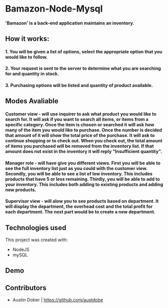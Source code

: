 # Bamazon-Node-Mysql

#### 'Bamazon' is a back-end application maintains an inventory. 

## How it works: 

#### 1. You will be given a list of options, select the appropriate option that you would like to follow.

#### 2. Your request is sent to the server to determine what you are searching for and quantity in stock.

#### 3. Purchasing options will be listed and quantity of product available. 

## Modes Avaliable

#### Customer view - will use inquirer to ask what product you would like to search for. It will ask if you want to search all items, or items from a specific category. Once the item is chosen or searched it will ask how many of the item you would like to purchase. Once the number is decided that amount of  it will show the total price of the purchase. It will ask to continue shopping or to check out. When you check out, the total amount of items you purchased will be removed from the inventory list. If that amount does not exist in the inventory it will reply "Insufficient quantity".

#### Manager role - will have give you different views. First you will be able to see the full inventory list just as you could with the customer view. Secondly, you will be able to see a list of low inventory. This includes products that have 5 or less remaining. Thirdly, you will be able to add to your inventory. This includes both adding to existing products and adding new products.

#### Supervisor view - will alow you to see products based on department. It will display the department, the overhead cost and the total profit for each department. The next part would be to create a new department.

## Technologies used
This project was created with:

* NodeJS 
* mySQL

## Demo

## Contributors
* Austin Dober | https://github.com/austdobe
